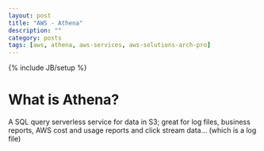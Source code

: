 ```yaml
---
layout: post
title: "AWS - Athena"
description: ""
category: posts
tags: [aws, athena, aws-services, aws-solutions-arch-pro]
---
```

{% include JB/setup %}

# What is Athena?
A SQL query serverless service for data in S3; great for log files, business reports, AWS cost and usage reports and click stream data... (which is a log file)

